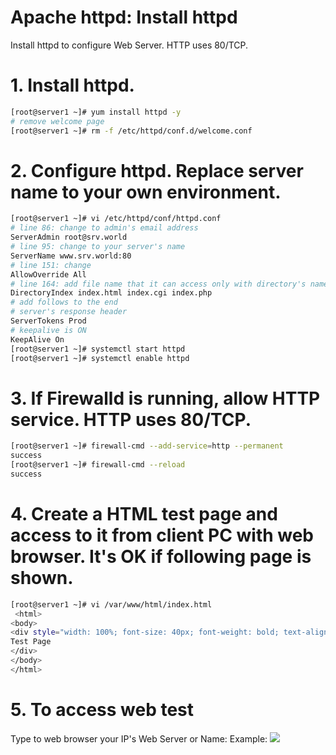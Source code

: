 # Apache httpd: Install httpd
Install httpd to configure Web Server. HTTP uses 80/TCP.
# 1. Install httpd.
```sh
[root@server1 ~]# yum install httpd -y
# remove welcome page
[root@server1 ~]# rm -f /etc/httpd/conf.d/welcome.conf
```
# 2. Configure httpd. Replace server name to your own environment.
```sh
[root@server1 ~]# vi /etc/httpd/conf/httpd.conf
# line 86: change to admin's email address
ServerAdmin root@srv.world
# line 95: change to your server's name
ServerName www.srv.world:80
# line 151: change
AllowOverride All
# line 164: add file name that it can access only with directory's name
DirectoryIndex index.html index.cgi index.php
# add follows to the end
# server's response header
ServerTokens Prod
# keepalive is ON
KeepAlive On
[root@server1 ~]# systemctl start httpd 
[root@server1 ~]# systemctl enable httpd 
```
# 3.	If Firewalld is running, allow HTTP service. HTTP uses 80/TCP.
```sh
[root@server1 ~]# firewall-cmd --add-service=http --permanent 
success
[root@server1 ~]# firewall-cmd --reload 
success
```
# 4. Create a HTML test page and access to it from client PC with web browser. It's OK if following page is shown.
```sh
[root@server1 ~]# vi /var/www/html/index.html
 <html>
<body>
<div style="width: 100%; font-size: 40px; font-weight: bold; text-align: center;">
Test Page
</div>
</body>
</html>
```
# 5. To access web test
Type to web browser your IP's Web Server or Name:
Example: 
<img src=https://i.imgur.com/UZsTqs4.png>
